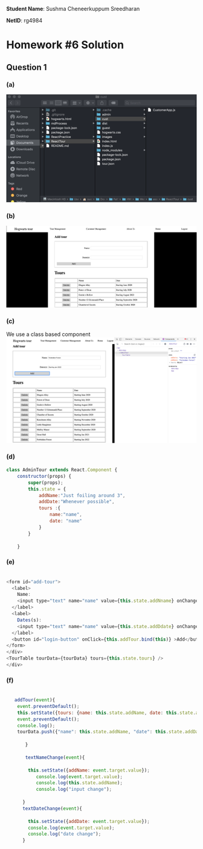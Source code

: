 **Student Name**:  Sushma Cheneerkuppum Sreedharan

**NetID**: rg4984

# Homework #6 Solution

## Question 1 

### (a)

![Developer-tool Screenshot](images/folderStructure.png)

### (b)

![Developer-tool Screenshot](images/addTour.png)

### (c)

We use a class based component
![Developer-tool Screenshot](images/addTourFunctionality.png)

### (d)
```javascript
class AdminTour extends React.Component {
    constructor(props) {
        super(props); 
        this.state = {
            addName:"Just foiling around 3",
            addDate:"Whenever possible",   
            tours :{
                name:"name",
                date: "name"
            }
        }
        
    }
```

### (e)

```javascript

<form id="add-tour">
  <label>
    Name:
    <input type="text" name="name" value={this.state.addNname} onChange={this.textNameChange.bind(this)}/>
  </label>
  <label>
    Dates(s):
    <input type="text" name="name" value={this.state.addDdate} onChange={this.textDateChange.bind(this)}/>
  </label>
  <button id="login-button" onClick={this.addTour.bind(this)} >Add</button>
</form>
</div>
<TourTable tourData={tourData} tours={this.state.tours} />
</div>

```

### (f)

```javascript

   addTour(event){
    event.preventDefault();
    this.setState({tours: {name: this.state.addName, date: this.state.addDate}});
    event.preventDefault();
    console.log();
    tourData.push({"name": this.state.addName, "date": this.state.addDate});

       }

       textNameChange(event){
       
        this.setState({addName: event.target.value});
           console.log(event.target.value);
           console.log(this.state.addName);
           console.log("input change");
         
      }
      textDateChange(event){
     
        this.setState({addDate: event.target.value});
        console.log(event.target.value);
        console.log("date change");
      }  

```
